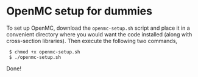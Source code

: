 # OpenMC setup for dummies 
To set up OpenMC, download the `openmc-setup.sh` script and place it in a convenient directory where you would want the code installed (along with cross-section libraries). Then execute the following two commands, 
````
 $ chmod +x openmc-setup.sh
 $ ./openmc-setup.sh
 ````
 Done! 
